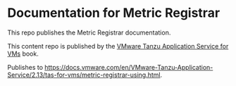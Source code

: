 # Documentation for Metric Registrar

This repo publishes the Metric Registrar documentation.

This content repo is published by the [VMware Tanzu Application Service for VMs](https://github.com/pivotal-cf/docs-book-application-service) book.

Publishes to https://docs.vmware.com/en/VMware-Tanzu-Application-Service/2.13/tas-for-vms/metric-registrar-using.html.
